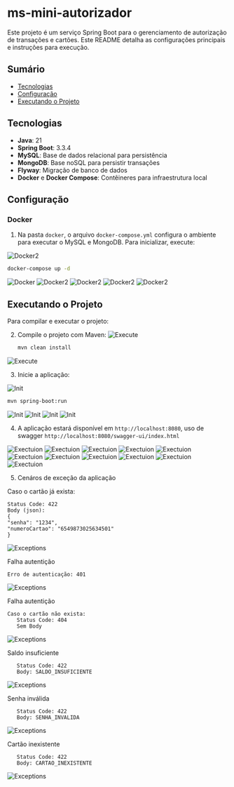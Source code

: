 
# ms-mini-autorizador

Este projeto é um serviço Spring Boot para o gerenciamento de autorização de transações e cartões. 
Este README detalha as configurações principais e instruções para execução.

## Sumário

- [Tecnologias](#tecnologias)
- [Configuração](#configuração)
- [Executando o Projeto](#executando-o-projeto)

## Tecnologias

- **Java**: 21
- **Spring Boot**: 3.3.4
- **MySQL**: Base de dados relacional para persistência
- **MongoDB**: Base noSQL para persistir transações
- **Flyway**: Migração de banco de dados
- **Docker** e **Docker Compose**: Contêineres para infraestrutura local

## Configuração

### Docker

1. Na pasta `docker`, o arquivo `docker-compose.yml` configura o ambiente para executar o MySQL e MongoDB. Para inicializar, execute:

![Docker2](./docs/images/1_docker.png)


```bash
docker-compose up -d
```
![Docker](./docs/images/1_docker_2.png)
![Docker2](./docs/images/1_docker_3.png)
![Docker2](./docs/images/1_docker_4.png)
![Docker2](./docs/images/1_docker_5.png)
![Docker2](./docs/images/1_docker_6.png)

## Executando o Projeto

Para compilar e executar o projeto:

2. Compile o projeto com Maven:
![Execute](./docs/images/2_execute.png)

   ```bash
   mvn clean install
   ```
![Execute](./docs/images/2_execute_2.png)

3. Inicie a aplicação:

![Init](./docs/images/3_init.png)

   ```bash
   mvn spring-boot:run
   ```
![Init](./docs/images/3_init_2.png)
![Init](./docs/images/3_init_3.png)
![Init](./docs/images/3_init_4.png)
![Init](./docs/images/3_init_5.png)

4. A aplicação estará disponível em `http://localhost:8080`, uso de swagger `http://localhost:8080/swagger-ui/index.html`

![Exectuion](./docs/images/4_execution.png)
![Exectuion](./docs/images/4_execution_2.png)
![Exectuion](./docs/images/4_execution_3.png)
![Exectuion](./docs/images/4_execution_4.png)
![Exectuion](./docs/images/4_execution_5.png)
![Exectuion](./docs/images/4_execution_6.png)
![Exectuion](./docs/images/4_execution_7.png)
![Exectuion](./docs/images/4_execution_8.png)
![Exectuion](./docs/images/4_execution_9.png)
![Exectuion](./docs/images/4_execution_10.png)
![Exectuion](./docs/images/4_execution_11.png)


5. Cenáros de exceção da aplicação

Caso o cartão já exista:
```
Status Code: 422
Body (json):
{
"senha": "1234",
"numeroCartao": "6549873025634501"
}
```
![Exceptions](./docs/images/5_exception.png)


Falha autentição
```
Erro de autenticação: 401 
```
![Exceptions](./docs/images/5_exception_1.png)


Falha autentição
```
Caso o cartão não exista:
   Status Code: 404 
   Sem Body
```
![Exceptions](./docs/images/5_exception_2.png)


Saldo insuficiente
```
   Status Code: 422 
   Body: SALDO_INSUFICIENTE
```
![Exceptions](./docs/images/5_exception_3.png)


Senha inválida
```
   Status Code: 422 
   Body: SENHA_INVALIDA
```
![Exceptions](./docs/images/5_exception_4.png)

Cartão inexistente
```
   Status Code: 422 
   Body: CARTAO_INEXISTENTE
```
![Exceptions](./docs/images/5_exception_5.png)
